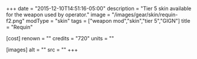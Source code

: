 +++
date = "2015-12-10T14:51:16-05:00"
description = "Tier 5 skin available for the weapon used by operator."
image = "/images/gear/skin/requin-f2.png"
modType = "skin"
tags = ["weapon mod","skin","tier 5","GIGN"]
title = "Requin"

[cost]
  renown = ""
  credits = "720"
  units = ""

[images]
  alt = ""
  src = ""
+++
